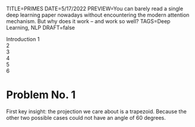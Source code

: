 TITLE=PRIMES
DATE=5/17/2022
PREVIEW=You can barely read a single deep learning paper nowadays without encountering the modern  attention mechanism. But why does it work – and work so well?
TAGS=Deep Learning, NLP
DRAFT=false


Introduction 
1<br>
2<br>
3<br>
4<br>
5<br>
6<br>


<h1>Problem No. 1</h1>


First key insight: the projection we care about is a trapezoid. Because the other two possible cases could not have an angle of 60 degrees.
